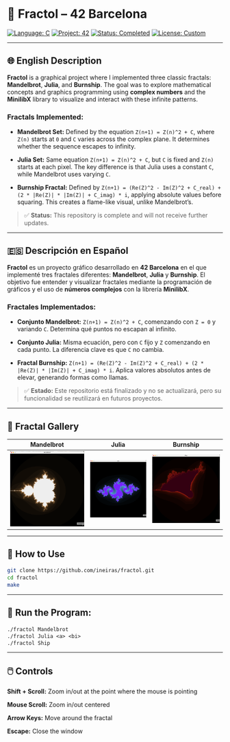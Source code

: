 # 🌌 Fractol – 42 Barcelona

[![Language: C](https://img.shields.io/badge/language-C-blue.svg)](https://en.wikipedia.org/wiki/C_(programming_language))
[![Project: 42](https://img.shields.io/badge/42%20Network-fractol-1f425f.svg)](https://42.fr/)
[![Status: Completed](https://img.shields.io/badge/status-completed-brightgreen)](https://github.com/)
[![License: Custom](https://img.shields.io/badge/license-42%20School%20Policy-lightgrey)](https://42.fr/)

---

## 🌐 English Description

**Fractol** is a graphical project where I implemented three classic fractals: **Mandelbrot**, **Julia**, and **Burnship**. The goal was to explore mathematical concepts and graphics programming using **complex numbers** and the **MinilibX** library to visualize and interact with these infinite patterns.

### Fractals Implemented:
- **Mandelbrot Set:** Defined by the equation `Z(n+1) = Z(n)^2 + C`, where `Z(n)` starts at `0` and `C` varies across the complex plane. It determines whether the sequence escapes to infinity.
  
- **Julia Set:** Same equation `Z(n+1) = Z(n)^2 + C`, but `C` is fixed and `Z(n)` starts at each pixel. The key difference is that Julia uses a constant `C`, while Mandelbrot uses varying `C`.

- **Burnship Fractal:** Defined by `Z(n+1) = (Re(Z)^2 - Im(Z)^2 + C_real) + (2 * |Re(Z)| * |Im(Z)| + C_imag) * i`, applying absolute values before squaring. This creates a flame-like visual, unlike Mandelbrot’s.

> ✅ **Status:** This repository is complete and will not receive further updates.

---

## 🇪🇸 Descripción en Español

**Fractol** es un proyecto gráfico desarrollado en **42 Barcelona** en el que implementé tres fractales diferentes: **Mandelbrot**, **Julia** y **Burnship**. El objetivo fue entender y visualizar fractales mediante la programación de gráficos y el uso de **números complejos** con la librería **MinilibX**.

### Fractales Implementados:
- **Conjunto Mandelbrot:** `Z(n+1) = Z(n)^2 + C`, comenzando con `Z = 0` y variando `C`. Determina qué puntos no escapan al infinito.

- **Conjunto Julia:** Misma ecuación, pero con `C` fijo y `Z` comenzando en cada punto. La diferencia clave es que `C` no cambia.

- **Fractal Burnship:** `Z(n+1) = (Re(Z)^2 - Im(Z)^2 + C_real) + (2 * |Re(Z)| * |Im(Z)| + C_imag) * i`. Aplica valores absolutos antes de elevar, generando formas como llamas.

> ✅ **Estado:** Este repositorio está finalizado y no se actualizará, pero su funcionalidad se reutilizará en futuros proyectos.

---

## 📸 Fractal Gallery

| Mandelbrot | Julia | Burnship |
|------------|-------|----------|
| ![mandelbrot](assets/Mandelbrot.png) | ![julia](assets/Julia.png) | ![burnship](assets/Burnship.png) |

---

## 🧪 How to Use

```bash
git clone https://github.com/ineiras/fractol.git
cd fractol
make
```
---

## 👾 Run the Program:

```
./fractol Mandelbrot
./fractol Julia <a> <bi>
./fractol Ship
```
---

## 🖱️ Controls

**Shift + Scroll:** Zoom in/out at the point where the mouse is pointing

**Mouse Scroll:** Zoom in/out centered

**Arrow Keys:** Move around the fractal

**Escape:** Close the window


